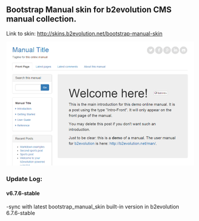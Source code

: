 ## Bootstrap Manual skin for b2evolution CMS manual collection.

Link to skin: http://skins.b2evolution.net/bootstrap-manual-skin

<img src="skinshot-big.png"/>

### Update Log:

#### v6.7.6-stable
-sync with latest bootstrap_manual_skin built-in version in b2evolution 6.7.6-stable